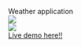 Weather application
<br>
<img src="/screenshot(18).png"/>
<br>
<img src="/screenshot(18).png"/>
<br>
<a href="https://sailok.github.io/weather-app/" target="_blank">Live demo here!!</a>
